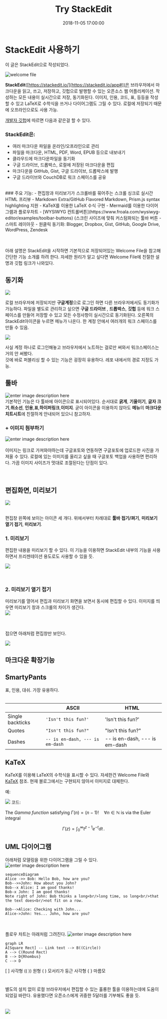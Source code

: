 ﻿---
title: Try StackEdit
date: 2018-11-05 17:00:00
categories:
  - SoHyun Bae

tags:
  - Markdown
thumbnail:
---

# StackEdit 사용하기
이 글은 StackEdit으로 작성되었다.

![welcome file](https://lh3.googleusercontent.com/PbFld4k-vlnfAeV61KRigj_0BDLKuseBt63P83AjlrAZT4akqk0OJgPFbGXti850KeYHLK2Fq6E)


**StackEdit**([https://stackedit.io/](https://stackedit.io/app#))은 브라우저에서 마크다운을 읽고, 쓰고, 저장하고, 깃헙으로 발행할 수 있는 오픈소스 웹 어플리케이션.  작성하는 모든 내용이 실시간으로 저장, 동기화된다. 이미지, 인용, 코드, 표, 등등을 작성할 수 있고 LaTeX로 수학식을 쓰거나 다이어그램도 그릴 수 있다.
로컬에 저장되기 때문에 오프라인으로도 사용 가능.

[개발자 깃헙](https://github.com/benweet/stackedit/)에 따르면 다음과 같은걸 할 수 있다.

### StackEdit은:
- 여러 마크다운 파일을 온라인/오프라인으로 관리
- 파일을 마크다운, HTML, PDF, Word, EPUB 등으로 내보내기
- 클라우드에 마크다운파일을 동기화
- 구글 드라이브, 드롭박스, 로컬에 저장된 마크다운을 편집
- 마크다운을 GitHub, Gist, 구글 드라이브, 드롭박스에 발행
- 구글 드라이브와 CouchDB로 워크 스페이스를 공유
<br>
### 주요 기능:
- 편집창과 미리보기가 스크롤바를 묶어주는 스크롤 싱크로 실시간 HTML 프리뷰
- Markdown Extra/GitHub Flavored Markdown,  Prism.js syntax highlighting 지원
- KaTeX를 이용한 LaTeX 수식 구현
- Mermaid를 이용한 다이어그램과 플로우차트
- [WYSIWYG 컨트롤버튼](https://www.froala.com/wysiwyg-editor/examples/toolbar-buttons) (스크린 사이즈에 맞춰 커스텀화되는 툴바 버튼
- 스마트 레이아웃
- 원클릭 동기화: Blogger, Dropbox, Gist, GitHub, Google Drive, WordPress, Zendesk

<br><br>
아래 설명은 StackEdit을 시작하면 기본적으로 저장되어있는 Welcome File을 참고해 간단한 기능 소개를 하려 한다. 자세한 원리가 알고 싶다면 Welcome File에 친절한 설명과 깃헙 링크가 나와있다.

## 동기화


![
](https://lh3.googleusercontent.com/Xv370o9zVCiqA3CNqCq8HBoo6siDtFpa5fQkKu4Aro_rVFYrah9iOVKycXyE-Uj-3_KoV8-kFHc "MENU")

로컬 브라우저에 저장되지만 **구글계정**으로 로그인 하면 다른 브라우저에서도 동기화가 가능하다. 파일을 별도로 관리하고 싶으면 **구글 드라이브** , **드롭박스**, **깃헙** 등에 워크 스페이스를 만들어 저장할 수 있고 모든 수정사항이 실시간으로 동기화된다. 오른쪽의 StackEdit아이콘을 누르면 메뉴가 나온다. 한 계정 안에서 여러개의 워크 스페이스를 만들 수 있음.

![
](https://lh3.googleusercontent.com/lDtQxjzRy6zfFRCiohVy10GOE8-WR7EmyDbWZj0Xgh7yUODkP1rNaUUOw8fa_k8Vygdn5aytSkI "Workspace")

사실 계정 하나로 로그인해놓고 브라우저에서 노트하는 걸로만 써와서 워크스페이스는 거의 안 써봤다. <br>
깃에 바로 퍼블리싱 할 수 있는 기능은 굉장히 유용하다. 레포 내에서의 경로 지정도 가능.


## 툴바
![enter image description here](https://lh3.googleusercontent.com/6nb7yQ5zbZeVVYHlm-4DLlkd_LgY9dd74lUnXnp_QzDv-IVN-Am0bip8j6JgJKNsac5Cgzj0t9gA)
<br>
기본적인 기능은 다 툴바에 아이콘으로 표시되어있다. 순서대로 **굵게**, **기울이기**, **글자 크기**,**취소선**, **인용**,**표**,**하이퍼링크**,**이미지**. 굳이 아이콘을 이용하지 않아도 **메뉴**의 **마크다운 치트시트**에 친절하게 안내되어 있으니 참고하자.


### + 이미지 첨부하기

![enter image description here](https://lh3.googleusercontent.com/q--du9ULEm3AkmfX3VJDVk9OAQWMWd8zbNUFWNMhtIxU7MXuY_vx8bVu_v1FqfkU5rZDBLrAlOJ3)
<br> <br>
이미지는 링크로 가져와야하는데 구글포토와 연동하면 구글포토에 업로드한 사진을 가져올 수 있다. 로컬에 있는 이미지를 올리고 싶을 때 구글포토 백업을 사용하면 편리하다. 가끔 이미지 사이즈가 멋대로 조절된다는 단점이 있다.
 <br> <br> <br>
##  편집화면, 미리보기

![
](https://lh3.googleusercontent.com/Fzjdt8B2-EecweJvJGZHR_cGzbGqSeM5inju_pJdMSnFqn4l9CxQfDnDt7y_q4NTtJvKb9Qjb2A- "control")

<br>편집창 왼쪽에 보이는 아이콘 세 개다. 위에서부터 차례대로 **툴바 접기/펴기**, **미리보기 열기 접기**, **미리보기**.  

### 1. 미리보기

편집한 내용을 미리보기 할 수 있다. 이 기능을 이용하면 StackEdit 내부의 기능을 사용하면서 프리젠테이션 용도로도 사용할 수 있을 듯.

![
](https://lh3.googleusercontent.com/0usMVJbbi4HpRL93oMhmq63j-IeS-Oe3rkglDLvDmBqUcff1DRX2IfcGbLUA2j8tqToCi-ur9kg "view only")

<br>

### 2. 미리보기 열기 접기
미리보기를 열어서 편집과 미리보기 화면을 보면서 동시에 편집할 수 있다. 이미지를 띄우면 미리보기 창과 스크롤의 차이가 생긴다. <br>
![
](https://lh3.googleusercontent.com/sb6GyTTWVV8kWDNt-Ni4nB9e_Co3SptQy0grevgGEXXk_bsfOIO5B1V8LWb7-0Z1M8cjbRC3JM8 "twosides")

<br>
<br>
접으면 아래처럼 편집창만 보인다.<br>

![
](https://lh3.googleusercontent.com/ORBPJTp_gxf7gA5WiXL2uzANpXLBhn3nCU5gh5P8wSBck17O9gOwjLOQFtLY24Dlqoe-038TqGQ "editonly")



## 마크다운 확장기능


 ## SmartyPants
표, 인용, 대쉬. 가장 유용하다.
<br><Br>

|                |ASCII                          |HTML                         |
|----------------|-------------------------------|-----------------------------|
|Single backticks|`'Isn't this fun?'`            |'Isn't this fun?'            |
|Quotes          |`"Isn't this fun?"`            |"Isn't this fun?"            |
|Dashes          |`-- is en-dash, --- is em-dash`|-- is en-dash, --- is em-dash|



## KaTeX

KaTeX를 이용해 LaTeX의 수학식을 표시할 수 있다. 자세한건 Welcome File와 [KaTeX](https://katex.org/) 참조. 현재 블로그에서는 구현되지 않아서 이미지로 대체한다.

예:

![
](https://lh3.googleusercontent.com/B-hZCzfY5RXT5VpTh1S5EprLEhDARx32Lfqpgh5VUXXg3u8uuI7HCyAMq6gGbtjlorEdW7jLCggV=s10000)
코드:

The *Gamma function* satisfying $\Gamma(n) = (n-1)!\quad\forall n\in\mathbb N$ is via the Euler integral

$$
\Gamma(z) = \int_0^\infty t^{z-1}e^{-t}dt\,.
$$

## UML 다이어그램
아래처럼 모델링을 위한 다이어그램을 그릴 수 있다. <br>
![enter image description here](https://lh3.googleusercontent.com/2XhLOPDrgFGbxBNmtQ7pEJubtEs0UAV50PrAYDyColKnvFwKb0ww8f95r7RwaSzB-CTR4xRSQSj5)

```mermaid
sequenceDiagram
Alice ->> Bob: Hello Bob, how are you?
Bob-->>John: How about you John?
Bob--x Alice: I am good thanks!
Bob-x John: I am good thanks!
Note right of John: Bob thinks a long<br/>long time, so long<br/>that the text does<br/>not fit on a row.

Bob-->Alice: Checking with John...
Alice->John: Yes... John, how are you?
```
<br><br>
플로우 차트는 아래처럼 그려진다.
![enter image description here](https://lh3.googleusercontent.com/noBNIQAm987yT5gHTSP52BUGgD1ZcaZkEMspO1mMLbLr-JkGO_ADmIDgqUOe2k9ed9T9NEsarF4S)

```mermaid
graph LR
A[Square Rect] -- Link text --> B((Circle))
A --> C(Round Rect)
B --> D{Rhombus}
C --> D
```
[  ] 사각형
((  )) 원형
(   ) 모서리가 둥근 사각형
{   } 마름모



#
별도의 설치 없이 로컬 브라우저에서 편집할 수 있는 훌륭한 툴을 이용하는데에 도움이 되었길 바란다. 유용했다면 오픈소스에게 귀중한 5달러를 기부해도 좋을 듯. <br> <br> <br> ![
](https://lh3.googleusercontent.com/HjZDx-jC6U4n5_QOBp6fxxwt5IfjJ3NrNEgk4SwPmMXWb20YImZf1lll3MoNeALzEm2wLt9EaI3C "donate please")
